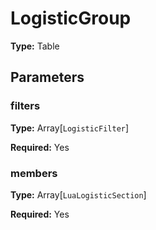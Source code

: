 # LogisticGroup

**Type:** Table

## Parameters

### filters

**Type:** Array[`LogisticFilter`]

**Required:** Yes

### members

**Type:** Array[`LuaLogisticSection`]

**Required:** Yes

